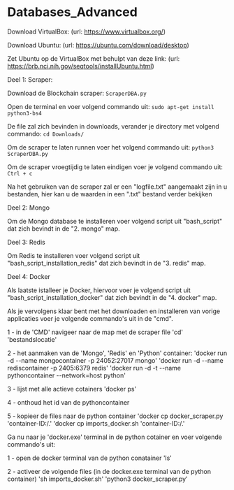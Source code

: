 # Databases_Advanced

Download VirtualBox: (url: https://www.virtualbox.org/)

Download Ubuntu: (url: https://ubuntu.com/download/desktop)

Zet Ubuntu op de VirtualBox met behulpt van deze link: (url: https://brb.nci.nih.gov/seqtools/installUbuntu.html)

Deel 1: Scraper:

Download de Blockchain scraper: 
  `ScraperDBA.py`

Open de terminal en voer volgend commando uit: 
  `sudo apt-get install python3-bs4`

De file zal zich bevinden in downloads, verander je directory met volgend commando: 
  `cd Downloads/`

Om de scraper te laten runnen voer het volgend commando uit: 
  `python3 ScraperDBA.py`

Om de scraper vroegtijdig te laten eindigen voer je  volgend commando uit:
  `Ctrl + c`
  
Na het gebruiken van de scraper zal er een "logfile.txt" aangemaakt zijn in u bestanden, hier kan u de waarden in een ".txt" bestand verder bekijken

Deel 2: Mongo

Om de Mongo database te installeren voer volgend script uit "bash_script" dat zich bevindt in de "2. mongo" map.

Deel 3: Redis

Om Redis te installeren voer volgend script uit "bash_script_installation_redis" dat zich bevindt in de "3. redis" map.

Deel 4: Docker

Als laatste istalleer je Docker, hiervoor voer je volgend script uit "bash_script_installation_docker" dat zich bevindt in de "4. docker" map.

Als je vervolgens klaar bent met het downloaden en installeren van vorige applicaties voer je volgende commando's uit in de "cmd".

1 - in de 'CMD' navigeer naar de map met de scraper file
'cd' 'bestandslocatie'

2 - het aanmaken van de 'Mongo', 'Redis' en 'Python' container:
'docker run -d --name mongocontainer -p 24052:27017 mongo'
'docker run -d --name rediscontainer -p 2405:6379 redis'
'docker run -d -t --name pythoncontainer --network=host python'


3 - lijst met alle actieve cotainers
'docker ps'

4 - onthoud het id van de pythoncontainer

5 - kopieer de files naar de python container
'docker cp docker_scraper.py 'container-ID:/.'
'docker cp imports_docker.sh 'container-ID:/.'

Ga nu naar je 'docker.exe' terminal in de python cotainer en voer volgende commando's uit:

1 - open de docker terminal van de python conatainer
'ls'

2 - activeer de volgende files (in de docker.exe terminal van de python container)
'sh imports_docker.sh'
'python3 docker_scraper.py'
